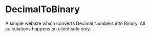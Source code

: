 # DecimalToBinary

A simple webiste which converts Decimal Numbers into Binary.
All calculations happens on client side only.
